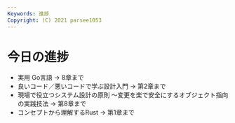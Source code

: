 ```yaml
---
Keywords: 進捗
Copyright: (C) 2021 parsee1053
---
```


# 今日の進捗
* 実用 Go言語 → 8章まで
* 良いコード／悪いコードで学ぶ設計入門 → 第2章まで
* 現場で役立つシステム設計の原則 〜変更を楽で安全にするオブジェクト指向の実践技法 → 第8章まで
* コンセプトから理解するRust → 第1章まで

